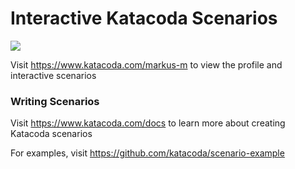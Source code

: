# Interactive Katacoda Scenarios

[![](http://shields.katacoda.com/katacoda/markus-m/count.svg)](https://www.katacoda.com/markus-m "Get your profile on Katacoda.com")

Visit https://www.katacoda.com/markus-m to view the profile and interactive scenarios

### Writing Scenarios
Visit https://www.katacoda.com/docs to learn more about creating Katacoda scenarios

For examples, visit https://github.com/katacoda/scenario-example
